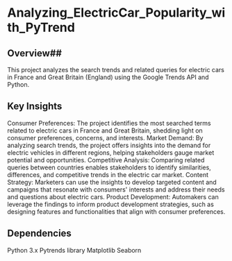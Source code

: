 # Analyzing_ElectricCar_Popularity_with_PyTrend

## Overview##

This project analyzes the search trends and related queries for electric cars in France and Great Britain (England) using the Google Trends API and Python.

## Key Insights

Consumer Preferences: The project identifies the most searched terms related to electric cars in France and Great Britain, shedding light on consumer preferences, concerns, and interests.
Market Demand: By analyzing search trends, the project offers insights into the demand for electric vehicles in different regions, helping stakeholders gauge market potential and opportunities.
Competitive Analysis: Comparing related queries between countries enables stakeholders to identify similarities, differences, and competitive trends in the electric car market.
Content Strategy: Marketers can use the insights to develop targeted content and campaigns that resonate with consumers' interests and address their needs and questions about electric cars.
Product Development: Automakers can leverage the findings to inform product development strategies, such as designing features and functionalities that align with consumer preferences.

## Dependencies ##

Python 3.x
Pytrends library
Matplotlib
Seaborn
